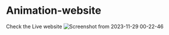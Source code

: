 # Animation-website
Check the Live website
![Screenshot from 2023-11-29 00-22-46](https://github.com/Rabbkhan/Animation-website/assets/78794388/7314725a-304c-45dd-9abc-ac20a0c7fafe)


